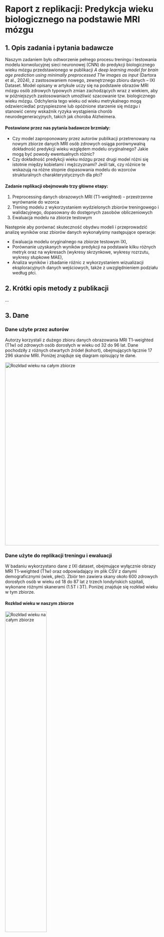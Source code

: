 # Raport z replikacji: Predykcja wieku biologicznego na podstawie MRI mózgu
## 1. Opis zadania i pytania badawcze
Naszym zadaniem było odtworzenie pełnego procesu treningu i testowania modelu konwolucyjnej sieci neuronowej (CNN) do predykcji biologicznego wieku mózgu przedstawionego w publikacji *A deep learning model for brain age prediction using minimally preprocessed T1w images as input* (Dartora et al., 2024), z zastosowaniem nowego, zewnętrznego zbioru danych – IXI Dataset. Model opisany w artykule uczy się na podstawie obrazów MRI mózgu osób zdrowych typowych zmian zachodzących wraz z wiekiem, aby w późniejszych zastosowaniach umożliwić szacowanie tzw. biologicznego wieku mózgu. Odchylenia tego wieku od wieku metrykalnego mogą odzwierciedlać przyspieszone lub opóźnione starzenie się mózgu i stanowić cenny wskaźnik ryzyka wystąpienia chorób neurodegeneracyjnych, takich jak choroba Alzheimera.

#### Postawione przez nas pytania badawcze brzmiały:
- Czy model zaproponowany przez autorów publikacji przetrenowany na nowym zbiorze danych MRI osób zdrowych osiąga porównywalną dokładność predykcji wieku względem modelu oryginalnego? Jakie mogą być powody ewentualnych różnic?
- Czy dokładność predykcji wieku mózgu przez drugi model różni się istotnie między kobietami i mężczyznami? Jeśli tak, czy różnice te wskazują na różne stopnie dopasowania modelu do wzorców strukturalnych charakterystycznych dla płci?

#### Zadanie replikacji obejmowało trzy główne etapy:
1.	Preprocessing danych obrazowych MRI (T1-weighted) – przestrzenne wyrównanie do wzorca
2.	Trening modelu z wykorzystaniem wydzielonych zbiorów treningowego i walidacyjnego, dopasowany do dostępnych zasobów obliczeniowych
3.	Ewaluacja modelu na zbiorze testowym

Następnie aby porównać skuteczność obydwu modeli i przeprowadzić analizę wyników oraz zbiorów danych wykonałyśmy następujące operacje:
- Ewaluacja modelu oryginalnego na zbiorze testowym IXI,
- Porównanie uzyskanych wyników predykcji na podstawie kilku różnych metryk oraz na wykresach (wykresy skrzynkowe, wykresy rozrzutu, wykresy słupkowe MAE),
- Analiza wyników i zbadanie różnic z wykorzystaniem wizualizacji eksploracyjnych danych wejściowych, także z uwzględnieniem podziału według płci.


## 2. Krótki opis metody z publikacji
...

## 3. Dane
### Dane użyte przez autorów
Autorzy korzystali z dużego zbioru danych obrazowania MRI T1-weighted (T1w) od zdrowych osób dorosłych w wieku od 32 do 96 lat. Dane pochodziły z różnych otwartych źródeł (kohort), obejmujących łącznie 17 296 skanów MRI. Poniżej znajduje się diagram opisujący te dane.

<img src="plots/article_data_diagram.jpg" alt="Rozkład wieku na całym zbiorze" width="600">

### Dane użyte do replikacji treningu i ewaluacji
W badaniu wykorzystano dane z IXI dataset, obejmujące wyłącznie obrazy MRI T1-weighted (T1w) oraz odpowiadający im plik CSV z danymi demograficznymi (wiek, płeć). Zbiór ten zawiera skany około 600 zdrowych dorosłych osób w wieku od 18 do 87 lat z trzech londyńskich szpitali, wykonane różnymi skanerami (1.5T i 3T). Poniżej znajduje się rozkład wieku w tym zbiorze.

#### Rozkład wieku w naszym zbiorze
<p float="left">
   <img src="plots/rozklad_wieku_caly.png" alt="Rozkład wieku na całym zbiorze" width="51.9%">
   <img src="plots/rozklad_wiek_plec_train.png" alt="Rozkład wieku na zbiorach train i val wg płci" width="47.6%">
</p>


## 4. Preprocessing

W artykule, którym się zajmowałyśmy, sposób w jaki wykonany został preprocessing odgrywał kluczową rolę. Celem autorów było jego uproszczenie i udało im się to osiągnąć wykorzystując do preprocessingu wyłącznie jeden krok. Zastosowano tzw. rigid registration obrazów T1-weighted do wzorca MNI (Montreal Neurological Institute template space). Metoda ta polega na wyrównaniu każdego obrazu MRI do standardowego wzorca mózgu, czyli obraz jest jedynie przesuwany i obracany. Znacznie upraszcza to zastosowanie modelu na szerszą skalę, ponieważ preprocessing trwa krótko oraz nie potrzeba bardzo dużych zasobów do jego wykonania. 

W celu wykonania preprocessingu należało wykonać następujące kroki:
- zainstalować pakiet FSL, służący do analizy obrazów MRI. Z pakietu wykorzystano narzędzie FLIRT, które używane jest do liniowej rejestracji obrazów medycznych, czyli dopasowywania jednego obrazu do drugiego, tak aby struktury anatomiczne się pokrywały.
- stworzyć plik .csv w odpowiednim formacie, zawierający między innymi wiek pacjenta, ścieżkę do zdjęcia MRI oraz podział na zbiory testowy, treningowy i walidacyjny. 
- Uruchomić skrypt **`brain_age_trainer_preprocessing.py`**, który wykonuje rigid registration z 6 stopniami swobody wykorzystując narzędzie FLIRT i zapisuje wyniki do określonego folderu. 

Wykonanie rejestracji trwa około jednej minuty na obraz, co jest znaczącym skróceniem czasu w porównaniu do bardziej złożonych procedur preprocessingowych.


## 5. Opis modelu

### Model ResNet3D

W publikacji wykorzystano trójwymiarowy model sieci rezydualnej (**ResNet3D**), zaprojektowany do analizy danych przestrzennych o wymiarach `[wysokość, szerokość, głębokość]`.
Aby zwiększyć dokładność predykcji, autorzy zastosowali **ensemble pięciu niezależnie wytrenowanych modeli ResNet3D**. Ostateczna predykcja była uzyskiwana poprzez uśrednienie wyników wszystkich modeli (średnia arytmetyczna). 

Kążdy z 5 modeli składa się z następujących komponentów:

#### 1. Część konwolucyjna (`ResidualNet3D`)
Zawiera sześć bloków rezydualnych typu **bottleneck**, wykorzystujących warstwy:
- `Conv3D` – konwolucje trójwymiarowe,
- `BatchNorm3D` – normalizacja wsadowa,
- `LeakyReLU` – funkcja aktywacji.

Dodatkowo uwzględniono:
- warstwę początkową z konwolucją 7×7×7 i `MaxPooling3D`,
- końcowe uśrednianie przestrzenne za pomocą `AvgPooling3D`.

#### 2. Bloki rezydualne
Każdy blok wykorzystuje **residual connections**, które umożliwiają dodanie wejścia do wyjścia danego bloku. Mechanizm ten wspiera propagację gradientu, co pozwala efektywnie uczyć głębokie sieci neuronowe.

#### 3. Część w pełni połączona
Po ekstrakcji cech następuje:
- spłaszczenie danych (`flatten`),
- przejście przez trzy warstwy w pełni połączone (`Linear`) z funkcjami aktywacji `ReLU`.

Zadaniem tej części jest **regresja**, tzn. model zwraca pojedynczą wartość liczbową na wyjściu.

## 6. Trening modelu

Ze względu na ograniczone zasoby obliczeniowe dostępne w środowisku Colab, trening modelu przeprowadzono w kilku etapach:

1. **Podział treningu na partie:**
   - Trening odbywał się w trzech fazach:
     - **Pierwsza faza:** 5 epok
     - **Druga faza:** kolejne 5 epok
     - **Trzecia faza:** ostatnie 10 epok
   - Łącznie model był trenowany przez 20 epok, z przerwami na ładowanie wag.

2. **Wczytywanie wag między fazami:**
   - Po zakończeniu każdej fazy treningu:
     - Zapisane zostały finalne wagi modelu (`.pth`).
     - Następnie wczytywane były wagi z poprzedniego etapu, aby kontynuować trening od momentu, w którym został przerwany.
   - Dzięki temu możliwe było zachowanie ciągłości uczenia pomimo restartów sesji i ograniczeń pamięci.


Do trenowania modelu wykorzystano skrypt  **`brain_age_trainer_holdout.py`** znajdujący się na Githubie autorów artykułu. Został on lekko zmodyfikowany, aby można było wczytywać wagi z poprzedniego etapu treningu. 

#### Główne etapy treningu:

1. **Wczytanie i przygotowanie danych:**
   - Dane wczytywane są z pliku CSV, który zawiera ścieżki do przetworzonych i zarejestrowanych obrazów oraz informacje o wieku i podziale na zbiory (`train`, `dev`, `test`).
   - Na zbiorze treningowym stosowana jest augmentacja obrazów, na zbiorach walidacyjnych i testowych brak augmentacji.

2. **Tworzenie zestawów danych i loaderów:**
   - Tworzone są zestawy danych dla treningu, walidacji (dev) i opcjonalnie testów.
   - Dane ładowane są wsadowo (`batch_size=20`), z równoległym wczytywaniem.

3. **Inicjalizacja modelu i optymalizatora:**
   - Trenowanych jest 5 modeli ResNet3D jako zespół (ensemble).
   - Używany jest optymalizator SGD z początkową stopą uczenia 0.002, która co 5 epok zmniejszana jest dziesięciokrotnie.
   - Funkcja straty to błąd bezwzględny (MAE).

4. **Trening:**
   - Model uczy się przez określoną liczbę epok (domyślnie 20).
   - W każdej epoce przeprowadzane jest uczenie na zbiorze treningowym oraz ocena na zbiorze walidacyjnym.
   - Po ostatniej epoce, jeśli istnieje zbiór testowy, wykonywana jest ewaluacja na tym zbiorze.

5. **Ewaluacja i monitorowanie:**
   - Podczas treningu i ewaluacji zapisywane są metryki MAE oraz korelacja Pearsona między przewidywanym a rzeczywistym wiekiem.
   - Tworzone są wykresy rozrzutu dla każdej epoki i modelu, zapisywane do TensorBoard.
   - Obliczana jest także średnia predykcja (ensemble) z 5 modeli.

6. **Zapis wyników i modeli:**
   - Po każdej epoce zapisywane są wagi modeli w formacie `.pth`.
   - Wyniki predykcji zapisywane są do plików CSV w katalogu wyników.

### Podsumowanie

- Model jest trenowany na przetworzonych obrazach MRI.
- Wykorzystuje się augmentację do zwiększenia zróżnicowania danych treningowych.
- Stosuje się metodę ensemble 5 modeli ResNet3D, co zwiększa stabilność predykcji.
- Stopa uczenia jest adaptacyjnie zmniejszana co 5 epok.
- Monitorowanie odbywa się przy pomocy TensorBoard, z zapisem metryk i wykresów.

### Zmiany kótre zostały przez nas wprowadzone
- możliwość wczytania wag z poprzedniego treningu
  

## 7. Porównanie wyników

Aby ocenić jakość predykcji naszego modelu, porównałyśmy jego wyniki z rezultatami przedstawionymi w oryginalnym artykule referencyjnym. Do analizy wykorzystałyśmy dane testowe (takie, których nasz model nie widział podczas treningu).

### Wykorzystane metryki:

- **MAE (Mean Absolute Error)** – średni błąd bezwzględny.
- **RMSE (Root Mean Squared Error)** – pierwiastek z błędu średniokwadratowego.
- **R² (R-squared)** – współczynnik determinacji, mierzący dopasowanie modelu do danych.
- **Pearson r** – współczynnik korelacji liniowej między predykcjami a rzeczywistym wiekiem.

### Wyniki:

| Model               | MAE   | RMSE   | R²    | Pearson r |
|--------------------|-------|--------|-------|-----------|
| Nasz model         | 6.26  | 60.61  | 0.78  | 0.88      |
| Model z artykułu   | 12.67 | 253.75 | 0.08  | 0.88      |

> **Uwaga:** W publikacji autorzy podali także wynik MAE = **2.99**, uzyskany przy użyciu znacznie większego oraz bardziej zróżnicowanego zbioru danych.

### Wizualizacje

Poniżej przedstawiamy porównanie rozkładu wieku rzeczywistego, wieku przewidzianego przez nasz model oraz wieku przewidzianego przez model z artykułu (boxploty):

<img src="plots/boxploty_wiek_modele.png" alt="Porównanie rozkładu wieku dla danych testowych i predykcji" width="495">
<p float="left">
  <img src="plots/scatterplot_plec_nasz_model.png" alt="Porównanie rozkładu wieku dla danych testowych i predykcji" width="49%" />
   <img src="plots/scatterplot_plec_ich_model.png" alt="Porównanie rozkładu wieku dla danych testowych i predykcji" width="49%" />
</p>
<p float="left">
   <img src="plots/MAE_przedzialy_modele.png" alt="Porównanie rozkładu wieku dla danych testowych i predykcji" width="49%" />
   <img src="plots/MAE_przedzialy_plec_nasz_model.png" alt="Porównanie rozkładu wieku dla danych testowych i predykcji" width="49%" />
</p>

Wizualizacje zawarte w artykule:
<img src="plots/article_figure1.jpg" alt="Porównanie rozkładu wieku dla danych testowych i predykcji" width="500">
<img src="plots/article_scatterplot1.jpg" alt="Porównanie rozkładu wieku dla danych testowych i predykcji" width="500">


### Ograniczenia porównania

Zdajemy sobie sprawę, że to porównanie ma ograniczoną wartość poznawczą:

- Ze względu na ograniczone zasoby obliczeniowe (Google Colab), nasz model był trenowany w małych porcjach: **2×5 epok**, a następnie **10 epok**, przy każdej kolejnej turze wczytując finalne wagi z poprzedniej.
- Mniejsza liczba danych i epok treningowych może znacząco wpływać na jakość predykcji.


## 8. Wnioski

1. Na podstawie analizy wyników oryginalnego modelu na zbiorze testowym IXI zaobserwowano systematyczne zawyżanie przewidywanego wieku biologicznego u osób młodszych (poniżej 40. roku życia). Model ten trenowany był na obrazach MRI osób w wieku 32–96 lat, z których zdecydowana większość miała powyżej 45 lat. Nie miał więc dostępu do przykładów mózgów młodych osób, co najprawdopodobniej uniemożliwiło mu nauczenie się charakterystycznych wzorców anatomicznych dla tej grupy wiekowej. W rezultacie predykcje dla młodszych osób są przesunięte w stronę wieku, który model znał z danych treningowych, co skutkuje wyraźnym błędem systematycznym. Obserwacja ta potwierdza, że dobór reprezentatywnego i zróżnicowanego zbioru treningowego — obejmującego pełny zakres wiekowy — ma kluczowe znaczenie dla możliwości uogólnienia modelu na nowe dane.
